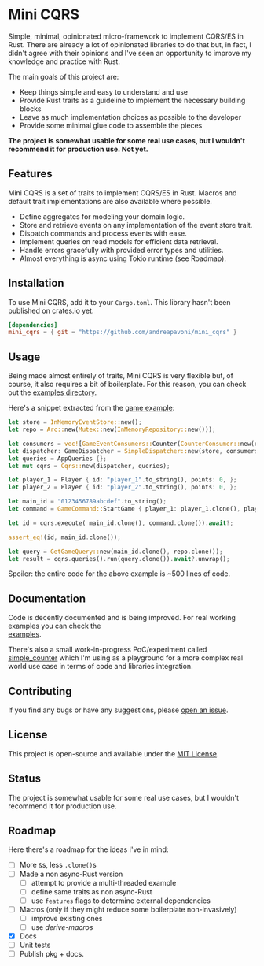 # Mini CQRS

Simple, minimal, opinionated micro-framework to implement CQRS/ES in Rust. There are already
a lot of opinionated libraries to do that but, in fact, I didn't agree with their 
opinions and I've seen an opportunity to improve my knowledge and practice with Rust.

The main goals of this project are:

- Keep things simple and easy to understand and use
- Provide Rust traits as a guideline to implement the necessary building blocks
- Leave as much implementation choices as possible to the developer
- Provide some minimal glue code to assemble the pieces

**The project is somewhat usable for some real use cases, but I wouldn't recommend
it for production use. Not yet.**

## Features

Mini CQRS is a set of traits to implement CQRS/ES in Rust. Macros and default trait
implementations are also available where possible.

- Define aggregates for modeling your domain logic.
- Store and retrieve events on any implementation of the event store trait.
- Dispatch commands and process events with ease.
- Implement queries on read models for efficient data retrieval.
- Handle errors gracefully with provided error types and utilities.
- Almost everything is async using Tokio runtime (see Roadmap).

## Installation

To use Mini CQRS, add it to your `Cargo.toml`. This library hasn't been published on crates.io yet.

```toml
[dependencies]
mini_cqrs = { git = "https://github.com/andreapavoni/mini_cqrs" }
```

## Usage

Being made almost entirely of traits, Mini CQRS is very flexible but, of course,
it also requires a bit of boilerplate. For this reason, you can check out the
[examples directory](https://github.com/andreapavoni/mini_cqrs/tree/master/examples).


Here's a snippet extracted from the [game example](https://github.com/andreapavoni/mini_cqrs/tree/master/examples/game.rs):

```rust
let store = InMemoryEventStore::new();
let repo = Arc::new(Mutex::new(InMemoryRepository::new()));

let consumers = vec![GameEventConsumers::Counter(CounterConsumer::new(repo.clone()))];
let dispatcher: GameDispatcher = SimpleDispatcher::new(store, consumers);
let queries = AppQueries {};
let mut cqrs = Cqrs::new(dispatcher, queries);

let player_1 = Player { id: "player_1".to_string(), points: 0, };
let player_2 = Player { id: "player_2".to_string(), points: 0, };

let main_id = "0123456789abcdef".to_string();
let command = GameCommand::StartGame { player_1: player_1.clone(), player_2: player_2.clone(), goal: 3, },

let id = cqrs.execute( main_id.clone(), command.clone()).await?;

assert_eq!(id, main_id.clone());

let query = GetGameQuery::new(main_id.clone(), repo.clone());
let result = cqrs.queries().run(query.clone()).await?.unwrap();
```

Spoiler: the entire code for the above example is ~500 lines of code.

## Documentation

Code is decently documented and is being improved. For real working examples you can check the  
[examples](https://github.com/andreapavoni/mini_cqrs/tree/master/examples).

There's also a small work-in-progress PoC/experiment called [simple_counter](https://github.com/andreapavoni/simple_counter) which I'm using as a playground for a more complex real world use case in terms of code and libraries integration.

## Contributing

If you find any bugs or have any suggestions, please [open an issue](https://github.com/andreapavoni/mini_cqrs/issues).

## License

This project is open-source and available under the [MIT License](LICENSE).

## Status 

The project is somewhat usable for some real use cases, but I wouldn't recommend
it for production use.

## Roadmap

Here there's a roadmap for the ideas I've in mind:

- [ ] More `&`s, less `.clone()`s 
- [ ] Made a non async-Rust version
    - [ ] attempt to provide a multi-threaded example
    - [ ] define same traits as non async-Rust
    - [ ] use `features` flags to determine external dependencies
- [ ] Macros (only if they might reduce some boilerplate non-invasively) 
    - [ ] improve existing ones
    - [ ] use _derive-macros_
- [X] Docs
- [ ] Unit tests
- [ ] Publish pkg + docs.

